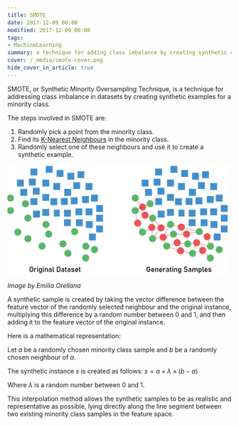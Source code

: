 ```yaml
---
title: SMOTE
date: 2017-12-09 00:00
modified: 2017-12-09 00:00
tags:
- MachineLearning
summary: a technique for adding class imbalance by creating synthetic examples
cover: /_media/smote-cover.png
hide_cover_in_article: true
---
```


SMOTE, or Synthetic Minority Oversampling Technique, is a technique for addressing class imbalance in datasets by creating synthetic examples for a minority class.

The steps involved in SMOTE are:

1. Randomly pick a point from the minority class.
2. Find its [K-Nearest Neighbours](k-nearest-neighbours.md) in the minority class.
3. Randomly select one of these neighbours and use it to create a synthetic example.

![SMOTE Example](../_media/smote-example.png)

*Image by Emilia Orellana*

A synthetic sample is created by taking the vector difference between the feature vector of the randomly selected neighbour and the original instance, multiplying this difference by a random number between 0 and 1, and then adding it to the feature vector of the original instance.

Here is a mathematical representation:

Let $a$ be a randomly chosen minority class sample and $b$ be a randomly chosen neighbour of $a$.

The synthetic instance $s$ is created as follows: $s = a + \lambda \times (b - a)$

Where $\lambda$ is a random number between 0 and 1.

This interpolation method allows the synthetic samples to be as realistic and representative as possible, lying directly along the line segment between two existing minority class samples in the feature space.